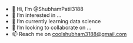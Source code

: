 - 👋 Hi, I’m @ShubhamPatil3188
- 👀 I’m interested in ...
- 🌱 I’m currently learning data science
- 💞️ I’m looking to collaborate on ...
- 📫 Reach me on coolshubham3188@gmail.com

<!---
ShubhamPatil3188/ShubhamPatil3188 is a ✨ special ✨ repository because its `README.md` (this file) appears on your GitHub profile.
You can click the Preview link to take a look at your changes.
--->
